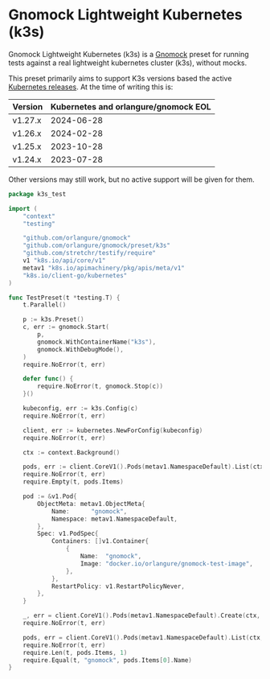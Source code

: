 # Gnomock Lightweight Kubernetes (k3s)

Gnomock Lightweight Kubernetes (k3s) is a
[Gnomock](https://github.com/orlangure/gnomock) preset for running tests
against a real lightweight kubernetes cluster (k3s), without mocks.

This preset primarily aims to support K3s versions based the active [Kubernetes
releases](https://kubernetes.io/releases/#release-history). At the time of
writing this is:

| Version | Kubernetes and orlangure/gnomock EOL |
| ------- | ------------------------------------ |
| v1.27.x | 2024-06-28                           |
| v1.26.x | 2024-02-28                           |
| v1.25.x | 2023-10-28                           |
| v1.24.x | 2023-07-28                           |

Other versions may still work, but no active support will be given for them.

```go
package k3s_test

import (
	"context"
	"testing"

	"github.com/orlangure/gnomock"
	"github.com/orlangure/gnomock/preset/k3s"
	"github.com/stretchr/testify/require"
	v1 "k8s.io/api/core/v1"
	metav1 "k8s.io/apimachinery/pkg/apis/meta/v1"
	"k8s.io/client-go/kubernetes"
)

func TestPreset(t *testing.T) {
	t.Parallel()

	p := k3s.Preset()
	c, err := gnomock.Start(
		p,
		gnomock.WithContainerName("k3s"),
		gnomock.WithDebugMode(),
	)
	require.NoError(t, err)

	defer func() {
		require.NoError(t, gnomock.Stop(c))
	}()

	kubeconfig, err := k3s.Config(c)
	require.NoError(t, err)

	client, err := kubernetes.NewForConfig(kubeconfig)
	require.NoError(t, err)

	ctx := context.Background()

	pods, err := client.CoreV1().Pods(metav1.NamespaceDefault).List(ctx, metav1.ListOptions{})
	require.NoError(t, err)
	require.Empty(t, pods.Items)

	pod := &v1.Pod{
		ObjectMeta: metav1.ObjectMeta{
			Name:      "gnomock",
			Namespace: metav1.NamespaceDefault,
		},
		Spec: v1.PodSpec{
			Containers: []v1.Container{
				{
					Name:  "gnomock",
					Image: "docker.io/orlangure/gnomock-test-image",
				},
			},
			RestartPolicy: v1.RestartPolicyNever,
		},
	}

	_, err = client.CoreV1().Pods(metav1.NamespaceDefault).Create(ctx, pod, metav1.CreateOptions{})
	require.NoError(t, err)

	pods, err = client.CoreV1().Pods(metav1.NamespaceDefault).List(ctx, metav1.ListOptions{})
	require.NoError(t, err)
	require.Len(t, pods.Items, 1)
	require.Equal(t, "gnomock", pods.Items[0].Name)
}
```

